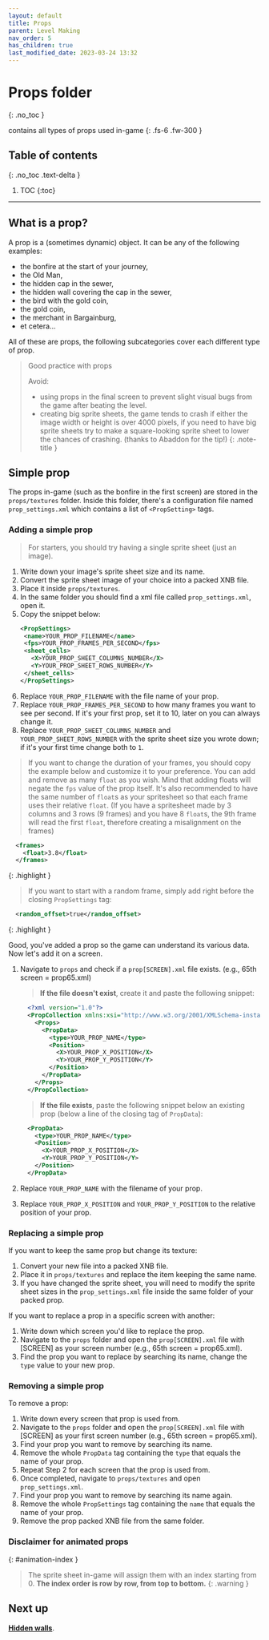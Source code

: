 ```yaml
---
layout: default
title: Props
parent: Level Making
nav_order: 5
has_children: true
last_modified_date: 2023-03-24 13:32
---
```


# Props folder
{: .no_toc }

contains all types of props used in-game<!-- more -->
{: .fs-6 .fw-300 }

## Table of contents
{: .no_toc .text-delta }

1. TOC
{:toc}

---

## What is a prop?

A prop is a (sometimes dynamic) object. It can be any of the following examples:

- the bonfire at the start of your journey,
- the Old Man,
- the hidden cap in the sewer,
- the hidden wall covering the cap in the sewer,
- the bird with the gold coin,
- the gold coin,
- the merchant in Bargainburg,
- et cetera...

All of these are props, the following subcategories cover each different type of prop.

> Good practice with props
> 
> Avoid:
> - using props in the final screen to prevent slight visual bugs from the game after beating the level.
> - creating big sprite sheets, the game tends to crash if either the image width or height is over 4000 pixels, if you need to have big sprite sheets try to make a square-looking sprite sheet to lower the chances of crashing. (thanks to Abaddon for the tip!)
{: .note-title }

## Simple prop

The props in-game (such as the bonfire in the first screen) are stored in the `props/textures` folder. Inside this folder, there's a configuration file named `prop_settings.xml` which contains a list of `<PropSetting>` tags.

<!-- ### Adding/replacing/removing a simple prop (with Worldsmith)

🚧 Work in Progress. **No trespassing!** 🏗
{: .disclaimer } -->

### Adding a simple prop

> For starters, you should try having a single sprite sheet (just an image).

1. Write down your image's sprite sheet size and its name.
2. Convert the sprite sheet image of your choice into a packed XNB file.
3. Place it inside `props/textures`.
4. In the same folder you should find a xml file called `prop_settings.xml`, open it.
5. Copy the snippet below:
   ```xml
   <PropSettings>
    <name>YOUR_PROP_FILENAME</name>
    <fps>YOUR_PROP_FRAMES_PER_SECOND</fps>
    <sheet_cells>
      <X>YOUR_PROP_SHEET_COLUMNS_NUMBER</X>
      <Y>YOUR_PROP_SHEET_ROWS_NUMBER</Y>
    </sheet_cells>
   </PropSettings>
   ```
6. Replace `YOUR_PROP_FILENAME` with the file name of your prop.
7. Replace `YOUR_PROP_FRAMES_PER_SECOND` to how many frames you want to see per second. If it's your first prop, set it to 10, later on you can always change it.
8. Replace `YOUR_PROP_SHEET_COLUMNS_NUMBER` and `YOUR_PROP_SHEET_ROWS_NUMBER` with the sprite sheet size you wrote down; if it's your first time change both to `1`.

> If you want to change the duration of your frames, you should copy the example below and customize it to your preference. You can add and remove as many `float` as you wish. Mind that adding floats will negate the `fps` value of the prop itself. It's also recommended to have the same number of `float`s as your spritesheet so that each frame uses their relative `float`. (If you have a spritesheet made by 3 columns and 3 rows (9 frames) and you have 8 `float`s, the 9th frame will read the first `float`, therefore creating a misalignment on the frames)
  ```xml
    <frames>
      <float>3.8</float>
    </frames>
  ```
{: .highlight }

> If you want to start with a random frame, simply add right before the closing `PropSettings` tag:
  ```xml
    <random_offset>true</random_offset>
  ```
{: .highlight }

Good, you've added a prop so the game can understand its various data. Now let's add it on a screen.

1. Navigate to `props` and check if a `prop[SCREEN].xml` file exists. (e.g., 65th screen = prop65.xml)
   
   > **If the file doesn't exist**, create it and paste the following snippet:
      ```xml
        <?xml version="1.0"?>
        <PropCollection xmlns:xsi="http://www.w3.org/2001/XMLSchema-instance" xmlns:xsd="http://www.w3.org/2001/XMLSchema">
          <Props>
            <PropData>
              <type>YOUR_PROP_NAME</type>
              <Position>
                <X>YOUR_PROP_X_POSITION</X>
                <Y>YOUR_PROP_Y_POSITION</Y>
              </Position>
            </PropData>
          </Props>
        </PropCollection>
      ```
    
   > **If the file exists**, paste the following snippet below an existing prop (below a line of the closing tag of `PropData`):
      ```xml
        <PropData>
          <type>YOUR_PROP_NAME</type>
          <Position>
            <X>YOUR_PROP_X_POSITION</X>
            <Y>YOUR_PROP_Y_POSITION</Y>
          </Position>
        </PropData>
      ```
2. Replace `YOUR_PROP_NAME` with the filename of your prop.
3. Replace `YOUR_PROP_X_POSITION` and `YOUR_PROP_Y_POSITION` to the relative position of your prop.


### Replacing a simple prop

If you want to keep the same prop but change its texture:

1. Convert your new file into a packed XNB file.
2. Place it in `props/textures` and replace the item keeping the same name.
3. If you have changed the sprite sheet, you will need to modify the sprite sheet sizes in the `prop_settings.xml` file inside the same folder of your packed prop.

If you want to replace a prop in a specific screen with another:

1. Write down which screen you'd like to replace the prop.
2. Navigate to the `props` folder and open the `prop[SCREEN].xml` file with [SCREEN] as your screen number (e.g., 65th screen = prop65.xml).
3. Find the prop you want to replace by searching its name, change the `type` value to your new prop.

### Removing a simple prop

To remove a prop:

1. Write down every screen that prop is used from.
2. Navigate to the `props` folder and open the `prop[SCREEN].xml` file with [SCREEN] as your first screen number (e.g., 65th screen = prop65.xml).
3. Find your prop you want to remove by searching its name.
4. Remove the whole `PropData` tag containing the `type` that equals the name of your prop.
5. Repeat Step 2 for each screen that the prop is used from.
6. Once completed, navigate to `props/textures` and open `prop_settings.xml`.
7. Find your prop you want to remove by searching its name again.
8. Remove the whole `PropSettings` tag containing the `name` that equals the name of your prop. 
9. Remove the prop packed XNB file from the same folder.

### Disclaimer for animated props
{: #animation-index }

> The sprite sheet in-game will assign them with an index starting from 0. **The index order is row by row, from top to bottom.**
{: .warning }

## Next up

[**Hidden walls**]({{site.baseurl}}/level-making/props/hidden-walls).